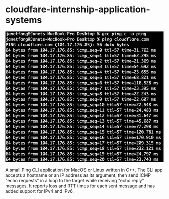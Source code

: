 # cloudfare-internship-application-systems

![output](https://github.com/fangjanet/cloudfare-internship-application-systems/blob/master/output.png)

A small Ping CLI application for MacOS or Linux written in C++. The CLI app accepts a hostname or an IP address as its argument, then send ICMP "echo requests" in a loop to the target while receiving "echo reply" messages. It reports loss and RTT times for each sent message and has added support for IPv4 and IPv6.
